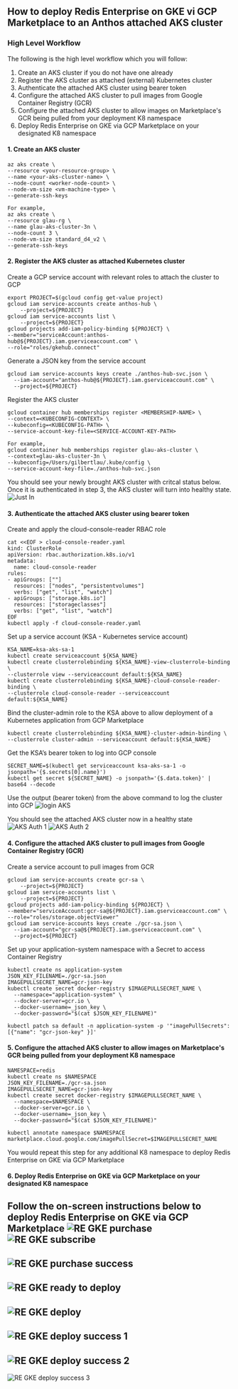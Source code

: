 ## How to deploy Redis Enterprise on GKE vi GCP Marketplace to an Anthos attached AKS cluster

### High Level Workflow
The following is the high level workflow which you will follow:
1. Create an AKS cluster if you do not have one already
2. Register the AKS cluster as attached (external) Kubernetes cluster
3. Authenticate the attached AKS cluster using bearer token
4. Configure the attached AKS cluster to pull images from Google Container Registry (GCR)
5. Configure the attached AKS cluster to allow images on Marketplace's GCR being pulled from your deployment K8 namespace
6. Deploy Redis Enterprise on GKE via GCP Marketplace on your designated K8 namespace

#### 1. Create an AKS cluster 
```
az aks create \
--resource <your-resource-group> \
--name <your-aks-cluster-name> \
--node-count <worker-node-count> \
--node-vm-size <vm-machine-type> \
--generate-ssh-keys

For example,
az aks create \
--resource glau-rg \
--name glau-aks-cluster-3n \
--node-count 3 \
--node-vm-size standard_d4_v2 \
--generate-ssh-keys
```

#### 2. Register the AKS cluster as attached Kubernetes cluster
Create a GCP service account with relevant roles to attach the cluster to GCP
```
export PROJECT=$(gcloud config get-value project)
gcloud iam service-accounts create anthos-hub \
	--project=${PROJECT}
gcloud iam service-accounts list \
	--project=${PROJECT}
gcloud projects add-iam-policy-binding ${PROJECT} \
--member="serviceAccount:anthos-hub@${PROJECT}.iam.gserviceaccount.com" \
--role="roles/gkehub.connect"
```

Generate a JSON key from the service account
```
gcloud iam service-accounts keys create ./anthos-hub-svc.json \
  --iam-account="anthos-hub@${PROJECT}.iam.gserviceaccount.com" \
  --project=${PROJECT}
```

Register the AKS cluster
```
gcloud container hub memberships register <MEMBERSHIP-NAME> \
--context=<KUBECONFIG-CONTEXT> \
--kubeconfig=<KUBECONFIG-PATH> \
--service-account-key-file=<SERVICE-ACCOUNT-KEY-PATH>

For example,
gcloud container hub memberships register glau-aks-cluster \
--context=glau-aks-cluster-3n \
--kubeconfig=/Users/gilbertlau/.kube/config \
--service-account-key-file=./anthos-hub-svc.json
``` 

You should see your newly brought AKS cluster with critcal status below.  Once it is authenticated in step 3, the AKS cluster will turn into healthy state.
![Just In](./img/aks-cluster-just-in.png)


#### 3. Authenticate the attached AKS cluster using bearer token
Create and apply the cloud-console-reader RBAC role
```
cat <<EOF > cloud-console-reader.yaml
kind: ClusterRole
apiVersion: rbac.authorization.k8s.io/v1
metadata:
  name: cloud-console-reader
rules:
- apiGroups: [""]
  resources: ["nodes", "persistentvolumes"]
  verbs: ["get", "list", "watch"]
- apiGroups: ["storage.k8s.io"]
  resources: ["storageclasses"]
  verbs: ["get", "list", "watch"]
EOF
kubectl apply -f cloud-console-reader.yaml
```

Set up a service account (KSA - Kubernetes service account)
```
KSA_NAME=ksa-aks-sa-1
kubectl create serviceaccount ${KSA_NAME}
kubectl create clusterrolebinding ${KSA_NAME}-view-clusterrole-binding \
--clusterrole view --serviceaccount default:${KSA_NAME}
kubectl create clusterrolebinding ${KSA_NAME}-cloud-console-reader-binding \
--clusterrole cloud-console-reader --serviceaccount default:${KSA_NAME}
```

Bind the cluster-admin role to the KSA above to allow deployment of a Kubernetes application from GCP Marketplace
```
kubectl create clusterrolebinding ${KSA_NAME}-cluster-admin-binding \
--clusterrole cluster-admin --serviceaccount default:${KSA_NAME}
```

Get the KSA’s bearer token to log into GCP console
```
SECRET_NAME=$(kubectl get serviceaccount ksa-aks-sa-1 -o jsonpath='{$.secrets[0].name}')
kubectl get secret ${SECRET_NAME} -o jsonpath='{$.data.token}' | base64 --decode
```
Use the output (bearer token) from the above command to log the cluster into GCP
![login AKS](./img/login-aks.png)

You should see the attached AKS cluster now in a healthy state
![AKS Auth 1](./img/aks-cluster-auth-1.png)
![AKS Auth 2](./img/aks-cluster-auth-2.png)


#### 4. Configure the attached AKS cluster to pull images from Google Container Registry (GCR)
Create a service account to pull images from GCR
```
gcloud iam service-accounts create gcr-sa \
	--project=${PROJECT}
gcloud iam service-accounts list \
	--project=${PROJECT}
gcloud projects add-iam-policy-binding ${PROJECT} \
--member="serviceAccount:gcr-sa@${PROJECT}.iam.gserviceaccount.com" \
--role="roles/storage.objectViewer"
gcloud iam service-accounts keys create ./gcr-sa.json \
  --iam-account="gcr-sa@${PROJECT}.iam.gserviceaccount.com" \
  --project=${PROJECT}
```

Set up your application-system namespace with a Secret to access Container Registry
```
kubectl create ns application-system
JSON_KEY_FILENAME=./gcr-sa.json
IMAGEPULLSECRET_NAME=gcr-json-key
kubectl create secret docker-registry $IMAGEPULLSECRET_NAME \
  --namespace="application-system" \
  --docker-server=gcr.io \
  --docker-username=_json_key \
  --docker-password="$(cat $JSON_KEY_FILENAME)"

kubectl patch sa default -n application-system -p '"imagePullSecrets": [{"name": "gcr-json-key" }]'
```

#### 5. Configure the attached AKS cluster to allow images on Marketplace's GCR being pulled from your deployment K8 namespace
```
NAMESPACE=redis
kubectl create ns $NAMESPACE
JSON_KEY_FILENAME=./gcr-sa.json
IMAGEPULLSECRET_NAME=gcr-json-key
kubectl create secret docker-registry $IMAGEPULLSECRET_NAME \
  --namespace=$NAMESPACE \
  --docker-server=gcr.io \
  --docker-username=_json_key \
  --docker-password="$(cat $JSON_KEY_FILENAME)"

kubectl annotate namespace $NAMESPACE marketplace.cloud.google.com/imagePullSecret=$IMAGEPULLSECRET_NAME
```
You would repeat this step for any additional K8 namespace to deploy Redis Enterprise on GKE via GCP Marketplace


#### 6. Deploy Redis Enterprise on GKE via GCP Marketplace on your designated K8 namespace
Follow the on-screen instructions below to deploy Redis Enterprise on GKE via GCP Marketplace
![RE GKE purchase](./img/re-gke-purchase.png)
![RE GKE subscribe](./img/re-gke-subscribe.png)
---
![RE GKE purchase success](./img/re-gke-purchase-success.png)
---
![RE GKE ready to deploy](./img/re-gke-ready-deploy.png)
---
![RE GKE deploy](./img/re-gke-deploy.png)
---
![RE GKE deploy success 1](./img/re-gke-deploy-success-1.png)
---
![RE GKE deploy success 2](./img/re-gke-deploy-success-2.png)
---
![RE GKE deploy success 3](./img/re-gke-deploy-success-3.png)

